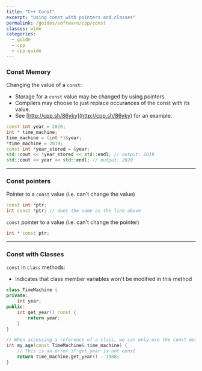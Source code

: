 ```yaml
---
title: "C++ Const"
excerpt: "Using const with pointers and classes"
permalink: /guides/software/cpp/const
classes: wide
categories:
  - guide
  - cpp
  - cpp-guide
---
```

### Const Memory

Changing the value of a `const`:
* Storage for a `const` value may be changed by using pointers.
* Compilers may choose to just replace occurances of the const with its value.
* See [http://cpp.sh/86yky](http://cpp.sh/86yky) for an example.

```cpp
const int year = 2020;
int * time_machine;
time_machine = (int *)&year;
*time_machine = 2019;
const int *year_stored = &year;
std::cout << *year_stored << std::endl; // output: 2019
std::cout << year << std::endl; // output: 2020
```
---
### Const pointers 

Pointer to a `const` value (i.e. can't change the value)
```cpp
const int *ptr;
int const *ptr; // does the same as the line above
```

`const` pointer to a value (i.e. can't change the pointer)
```cpp
int * const ptr;
```
---
### Const with Classes 

`const` in `class` methods:
* Indicates that class member variables won't be modified in this method

```cpp
class TimeMachine {
private:
	int year;
public:
	int get_year() const {
		return year;
	}
}

// When accessing a reference of a class, we can only use the const methods
int my_age(const TimeMachine& time_machine) {
	// This is an error if get_year is not const
	return time_machine.get_year() - 1988; 
}
```
